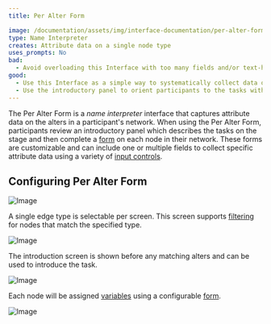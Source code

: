 ```yaml
---
title: Per Alter Form

image: /documentation/assets/img/interface-documentation/per-alter-form/example.png
type: Name Interpreter
creates: Attribute data on a single node type
uses_prompts: No
bad:
  - Avoid overloading this Interface with too many fields and/or text-heavy prompts. Instead, consider taking advantage of other more interactive Interfaces, such as the [Categorical Bin](../categorical-bin) and [Ordinal Bin](../ordinal-bin), to ease participant burden.
good:
  - Use this Interface as a simple way to systematically collect data on alters.
  - Use the introductory panel to orient participants to the tasks within the form they will complete for each alter.
---
```


The Per Alter Form is a _name interpreter_ interface that captures attribute data on the alters in a participant's network. When using the Per Alter Form, participants review an introductory panel which describes the tasks on the stage and then complete a [form](../_key-concepts/forms.md) on each node in their network. These forms are customizable and can include one or multiple fields to collect specific attribute data using a variety of [input controls](../_key-concepts/input-controls.md).

## Configuring Per Alter Form

![Image](/documentation/assets/img/interface-documentation/per-alter-form/add-screen.png)

A single edge type is selectable per screen. This screen supports [filtering](../_key-concepts/network-filtering.md) for nodes that match the specified type.

![Image](/documentation/assets/img/interface-documentation/per-alter-form/architect-node-type.png)

The introduction screen is shown before any matching alters and can be used to introduce the task.

![Image](/documentation/assets/img/interface-documentation/per-alter-form/architect-intro.png)

Each node will be assigned [variables](../_reference/variable-types.md) using a configurable [form](../_key-concepts/forms.md).

![Image](/documentation/assets/img/interface-documentation/per-alter-form/architect-form.png)

